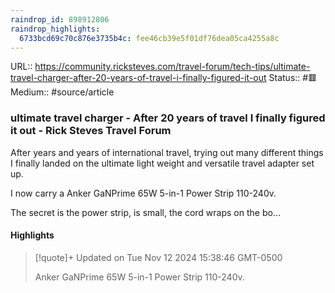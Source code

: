 ```yaml
---
raindrop_id: 898912806
raindrop_highlights:
  6733bcd69c70c876e3735b4c: fee46cb39e5f01df76dea05ca4255a8c
---
```


URL:: https://community.ricksteves.com/travel-forum/tech-tips/ultimate-travel-charger-after-20-years-of-travel-i-finally-figured-it-out
Status:: #🟥
Medium:: #source/article


### ultimate travel charger - After 20 years of travel I finally figured it out - Rick Steves Travel Forum

After years and years of international travel, trying out many different things I finally landed on the ultimate light weight and versatile travel adapter set up.

I now carry a Anker GaNPrime 65W 5-in-1 Power Strip 110-240v.

The secret is the power strip, is small, the cord wraps on the bo...

#### Highlights

> [!quote]+ Updated on Tue Nov 12 2024 15:38:46 GMT-0500
>
> Anker GaNPrime 65W 5-in-1 Power Strip 110-240v.
